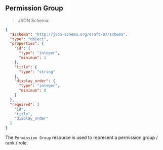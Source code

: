 ## Permission Group

> JSON Schema:

```json
{
  "$schema": "http://json-schema.org/draft-07/schema",
  "type": "object",
  "properties": {
    "id": {
      "type": "integer",
      "minimum": 1
    },
    "title": {
      "type": "string"
    },
    "display_order": {
      "type": "integer",
      "minimum": 0
    }
  },
  "required": [
    "id",
    "title",
    "display_order"
  ]
}
```

The `Permission Group` resource is used to represent a permission group / rank / role.
